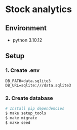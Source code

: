 # Stock analytics

## Environment

- python 3.10.12

## Setup

### 1. Create .env

```env
DB_PATH=data.sqlite3
DB_URL=sqlite:///data.sqlite3
```

### 2. Create database

```sh
# Install pip dependencies
$ make setup_tools
$ make migrate
$ make seed
```